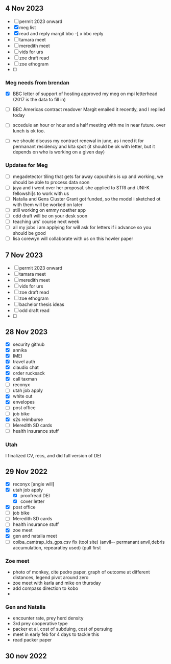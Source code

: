 ## 4 Nov 2023
-[ ] permit 2023 onward
-[x] meg list
-[x] read and reply margit bbc
-[ x bbc reply
-[ ] tamara meet
-[ ] meredith meet
-[ ] vids for urs
-[ ] zoe draft read
-[ ] zoe ethogram
-[ ]

### Meg needs from brendan
-[x] BBC letter of support of hosting approved my meg on mpi letterhead (2017 is the data to fill in)
-[ ] BBC Americas contract readover Margit emailed it recently, and I replied today
-[ ] sccedule an hour or hour and a half meeting with me in near future. over lunch is ok too.
-[ ] we should discuss my contract renewal in june, as i need it for permanant residency and kita spot (it should be ok with letter, but it depends on who is working on a given day)
 

### Updates for Meg
 -[ ] megadetector tiling that gets far away capuchins is up and working, we should be able to process data soon
 -[ ] jaya and i went over her proposal. she applied to STRI and UNI-K fellowshi[s to work with us
 -[ ] Natalia and Gens Cluster Grant got funded, so the model i sketched ot with them will be worked on later
 -[ ] still working on emmy noether app
 -[ ] odd draft will be on your desk soon
 -[ ] teaching urs' course next week
 -[ ] all my jobs i am applying for will ask for letters if i advance so you should be good
 -[ ] lisa corewyn will collaborate with us on this howler paper

## 7 Nov 2023
-[ ] permit 2023 onward
-[ ] tamara meet
-[ ] meredith meet
-[ ] vids for urs
-[ ] zoe draft read
-[ ] zoe ethogram
-[ ] bachelor thesis ideas
-[ ] odd draft read
-[ ] 

## 28 Nov 2023
-[x] security github
-[x] annika
-[x] IMEI
-[x] travel auth
-[x] claudio chat
-[x] order rucksack
-[x] call taxman
-[ ] reconyx 
-[ ] utah job apply
-[x] white out
-[x] envelopes
-[ ] post office
-[ ] job bike
-[x] s2s reimburse
-[ ] Meredith SD cards
-[ ] health insurance stuff

### Utah
I finalized CV, recs, and did full version of DEI

## 29 Nov 2022

-[x] reconyx [angie will]
-[x] utah job apply
    -[x] proofread DEI
    -[x] cover letter
-[x] post office
-[ ] job bike
-[ ] Meredith SD cards
-[ ] health insurance stuff
-[x] zoe meet
-[x] gen and natalia meet
-[ ] coiba_camtrap_ids_gps.csv fix (tool site) (anvil-- permanant anvil,debris accumulation, repearatley used) (pull first

### Zoe meet
- photo of monkey, cite pedro paper, graph of outcome at different distances, legend pivot around zero
- zoe meet with karla and mike on thursday
- add compass direction to kobo
-

### Gen and Natalia
- encounter rate, prey herd density
- 3rd prey cooperative type 
- packer et al, cost of subduing, cost of persuing
- meet in early feb for 4 days to tackle this
- read packer paper

## 30 nov 2022

